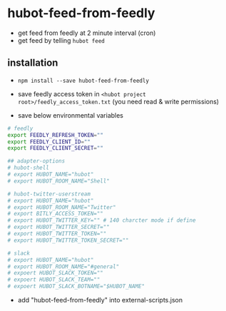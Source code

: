 # hubot-feed-from-feedly

* get feed from feedly at 2 minute interval (cron)
* get feed by telling `hubot feed`

## installation

* `npm install --save hubot-feed-from-feedly`

* save feedly access token in `<hubot project root>/feedly_access_token.txt` (you need read & write permissions)

* save below environmental variables

```sh
# feedly
export FEEDLY_REFRESH_TOKEN=""
export FEEDLY_CLIENT_ID=""
export FEEDLY_CLIENT_SECRET=""

## adapter-options
# hubot-shell
# export HUBOT_NAME="hubot"
# export HUBOT_ROOM_NAME="Shell"

# hubot-twitter-userstream
# export HUBOT_NAME="hubot"
# export HUBOT_ROOM_NAME="Twitter"
# export BITLY_ACCESS_TOKEN=""
# export HUBOT_TWITTER_KEY="" # 140 charcter mode if define
# export HUBOT_TWITTER_SECRET=""
# export HUBOT_TWITTER_TOKEN=""
# export HUBOT_TWITTER_TOKEN_SECRET=""

# slack
# export HUBOT_NAME="hubot"
# export HUBOT_ROOM_NAME="#general"
# expoert HUBOT_SLACK_TOKEN=""
# expoert HUBOT_SLACK_TEAM=""
# expoert HUBOT_SLACK_BOTNAME="$HUBOT_NAME"
```

* add "hubot-feed-from-feedly" into external-scripts.json

